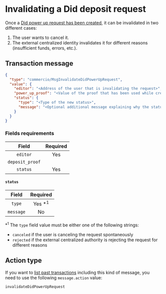 # Invalidating a Did deposit request
Once a [Did power up request has been created](./request-did-power-up.md), it can be invalidated in two different cases: 
 
1. The user wants to cancel it. 
2. The external centralized identity invalidates it for different reasons (insufficient funds, errors, etc.). 

## Transaction message
```json
{
  "type": "commercio/MsgInvalidateDidPowerUpRequest",
  "value": {
    "editor": "<Address of the user that is invalidating the request>",
    "power_up_proof": "<Value of the proof that has been used while creating the deposit request>",
    "status": {
      "type": "<Type of the new status>",
      "message": "<Optional additional message explaining why the status has changed>"
    }
  }
}
```

### Fields requirements
| Field | Required |
| :---: | :------: |
| `editor` | Yes |
| `deposit_proof` | 
| `status` | Yes | 

#### `status`
| Field | Required | 
| :---: | :------: |
| `type` | Yes *<sup>1</sup> |
| `message` | No |

*<sup>1</sup> The `type` field value must be either one of the following strings:
- `canceled` if the user is canceling the request spontaneously
- `rejected` if the external centralized authority is rejecting the request for different reasons
  

## Action type
If you want to [list past transactions](../../../developers/listing-transactions.md) including this kind of message,
you need to use the following `message.action` value: 

```
invalidateDidPowerUpRequest
```